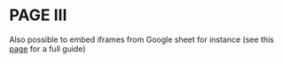 # PAGE III

Also possible to embed iframes from Google sheet for instance (see this [page](https://www.datavizforall.org/embed/iframe-github/) for a full guide)
